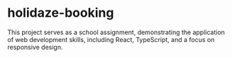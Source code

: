 # holidaze-booking
This project serves as a school assignment, demonstrating the application of web development skills, including React, TypeScript, and a focus on responsive design.
